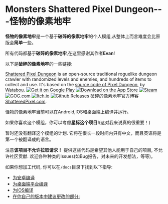 # Monsters Shattered Pixel Dungeon---怪物的像素地牢

**怪物的像素地牢**是一个基于**破碎的像素地牢**的个人模组,从整体上而言难度会比原版会**简单**一些。

所有代码都基于**破碎的像素地牢**,在这里感谢其作者**Evan**!

以下是**破碎的像素地牢**的一些链接:

[Shattered Pixel Dungeon](https://shatteredpixel.com/shatteredpd/) is an open-source traditional roguelike dungeon crawler with randomized levels and enemies, and hundreds of items to collect and use. It's based on the [source code of Pixel Dungeon](https://github.com/00-Evan/pixel-dungeon-gradle), by [Watabou](https://www.watabou.ru).
[![Get it on Google Play](https://shatteredpixel.com/assets/images/badges/gplay.png)](https://play.google.com/store/apps/details?id=com.shatteredpixel.shatteredpixeldungeon)
[![Download on the App Store](https://shatteredpixel.com/assets/images/badges/appstore.png)](https://apps.apple.com/app/shattered-pixel-dungeon/id1563121109)
[![Steam](https://shatteredpixel.com/assets/images/badges/steam.png)](https://store.steampowered.com/app/1769170/Shattered_Pixel_Dungeon/)<br>
[![GOG.com](https://shatteredpixel.com/assets/images/badges/gog.png)](https://www.gog.com/game/shattered_pixel_dungeon)
[![Itch.io](https://shatteredpixel.com/assets/images/badges/itch.png)](https://shattered-pixel.itch.io/shattered-pixel-dungeon)
[![Github Releases](https://shatteredpixel.com/assets/images/badges/github.png)](https://github.com/00-Evan/shattered-pixel-dungeon/releases)
破碎的像素地牢官方博客[ShatteredPixel.com](https://www.shatteredpixel.com/blog/).


怪物的像素地牢当前可以在Android,IOS和桌面端上编译并运行。

如果你喜欢这个模组，你可以考虑**星标这个项目!**(这对我来说真的很重要！)

暂时还没有翻译这个模组的计划. 它将在很长一段时间内只有中文，而且英语将是第一个被翻译成的语言。

注意**该项目不允许拉取请求！** 提供这些代码是希望其他人能用于自己的项目, 不允许社区贡献. 欢迎各种种类的Issues(如Bug报告，对未来的开发想法，等等)。

如果你想加工代码, 你可以在`/docs`目录下找到以下指导:
- [为安卓编译](docs/getting-started-android.md)
- [为桌面端平台编译](docs/getting-started-desktop.md)
- [为IOS编译](docs/getting-started-ios.md)
- [在你自己的版本中建议更改的部分:](docs/recommended-changes.md)



